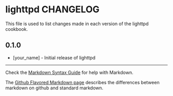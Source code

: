 lighttpd CHANGELOG
==================

This file is used to list changes made in each version of the lighttpd cookbook.

0.1.0
-----
- [your_name] - Initial release of lighttpd

- - -
Check the [Markdown Syntax Guide](http://daringfireball.net/projects/markdown/syntax) for help with Markdown.

The [Github Flavored Markdown page](http://github.github.com/github-flavored-markdown/) describes the differences between markdown on github and standard markdown.

